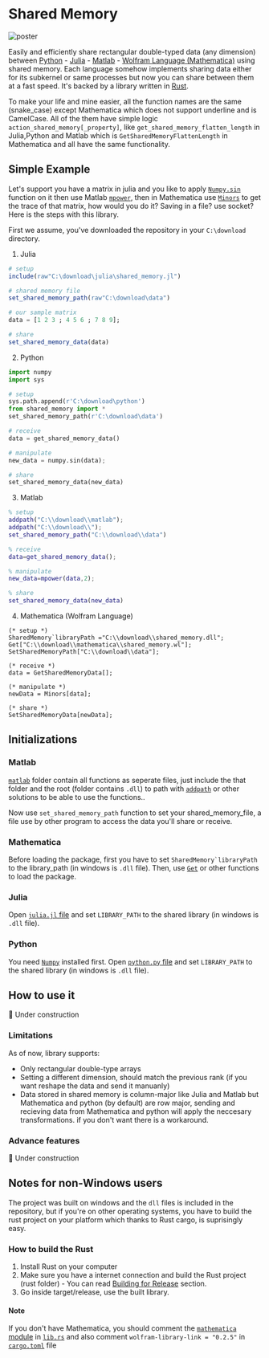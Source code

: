 # Shared Memory


![poster](https://user-images.githubusercontent.com/56647066/184504837-42af271b-85a1-48a3-b30e-3f725012c919.jpg)

Easily and efficiently share rectangular double-typed data (any dimension) between [Python](https://python.org) - [Julia](https://julialang.org) - [Matlab](https://mathworks.com) - [Wolfram Language (Mathematica)](https://www.wolfram.com/mathematica/) using shared memory. Each language somehow implements sharing data either for its subkernel or same processes but now you can share between them at a fast speed. It's backed by a library written in [Rust](https://rust-lang.org/).

To make your life and mine easier, all the function names are the same (snake_case) except Mathematica which does not support underline and is CamelCase. All of the them have simple logic `action_shared_memory[_property]`, like `get_shared_memory_flatten_length` in Julia,Python and Matlab which is `GetSharedMemoryFlattenLength` in Mathematica and all have the same functionality.

## Simple Example
Let's support you have a matrix in julia and you like to apply [`Numpy.sin`](https://numpy.org/doc/stable/reference/generated/numpy.sin.html) function on it then use Matlab [`mpower`](https://uk.mathworks.com/help/matlab/ref/mpower.html), then in Mathematica use [`Minors`](https://reference.wolfram.com/language/ref/Minors.html) to get the trace of that matrix, how would you do it? Saving in a file? use socket? Here is the steps with this library.

First we assume, you've downloaded the repository in your `C:\download` directory.

1. Julia
```Julia
# setup
include(raw"C:\download\julia\shared_memory.jl")

# shared memory file
set_shared_memory_path(raw"C:\download\data")

# our sample matrix
data = [1 2 3 ; 4 5 6 ; 7 8 9];

# share
set_shared_memory_data(data) 
```

2. Python
```python
import numpy
import sys

# setup
sys.path.append(r'C:\download\python')
from shared_memory import *
set_shared_memory_path(r'C:\download\data')

# receive
data = get_shared_memory_data()

# manipulate
new_data = numpy.sin(data);

# share
set_shared_memory_data(new_data)
```
3. Matlab
```matlab
% setup
addpath("C:\\download\\matlab");
addpath("C:\\download\\");
set_shared_memory_path("C:\\download\\data")

% receive
data=get_shared_memory_data();

% manipulate
new_data=mpower(data,2);

% share
set_shared_memory_data(new_data)
```
4. Mathematica (Wolfram Language)
```wolfram
(* setup *)
SharedMemory`libraryPath ="C:\\download\\shared_memory.dll";
Get["C:\\download\\mathematica\\shared_memory.wl"];
SetSharedMemoryPath["C:\\download\\data"];

(* receive *)
data = GetSharedMemoryData[];

(* manipulate *)
newData = Minors[data];

(* share *)
SetSharedMemoryData[newData];
```
## Initializations


### Matlab
[`matlab`](https://github.com/ben-izd/shared_memory/tree/main/matlab) folder contain all functions as seperate files, just include the that folder and the root (folder contains `.dll`) to path with [`addpath`](https://uk.mathworks.com/help/matlab/ref/addpath.html) or other solutions to be able to use the functions..

Now use `set_shared_memory_path` function to set your shared_memory_file, a file use by other program to access the data you'll share or receive.

### Mathematica
Before loading the package, first you have to set ```SharedMemory`libraryPath``` to the library_path (in windows is `.dll` file). Then, use [`Get`](https://reference.wolfram.com/language/ref/Get.html) or other functions to load the package.

### Julia
Open [`julia.jl` file](https://github.com/ben-izd/shared_memory/blob/a6dfdc00f4008959facd3b25b5e4320ada532214/julia/julia.jl#L2) and set `LIBRARY_PATH` to the shared library (in windows is `.dll` file).

### Python
You need [`Numpy`](https://pypi.org/project/numpy/) installed  first.
Open [`python.py` file](https://github.com/ben-izd/shared_memory/blob/3ba51ce3fa9eae2c57cacb268b686616d222fd7d/python/python.py#L6) and set `LIBRARY_PATH` to the shared library (in windows is `.dll` file).


## How to use it
🚧 Under construction

### Limitations
As of now, library supports:
- Only rectangular double-type arrays
- Setting a different dimension, should match the previous rank (if you want reshape the data and send it manuanly)
- Data stored in shared memory is column-major like Julia and Matlab but Mathematica and python (by default) are row major, sending and recieving data from Mathematica and python will apply the neccesary transformations. if you don't want there is a workaround.

### Advance features
🚧 Under construction

## Notes for non-Windows users
The project was built on windows and the `dll` files is included in the repository, but if you're on other operating systems, you have to build the rust project on your platform which thanks to Rust cargo, is suprisingly easy.

### How to build the Rust
1. Install Rust on your computer
2. Make sure you have a internet connection and build the Rust project (rust folder) - You can read [Building for Release](https://doc.rust-lang.org/book/ch01-03-hello-cargo.html#building-for-release) section.
3. Go inside target/release, use the built library.

#### Note
If you don't have Mathematica, you should comment the [`mathematica` module](https://github.com/ben-izd/shared_memory/blob/9b97dab3bbc81c122d4c966cee5ce1bf7733cf90/rust/src/lib.rs#L359) in [`lib.rs`](https://github.com/ben-izd/shared_memory/blob/main/rust/src/lib.rs) and also comment `wolfram-library-link = "0.2.5"` in [`cargo.toml`](https://github.com/ben-izd/shared_memory/blob/main/rust/Cargo.toml) file

